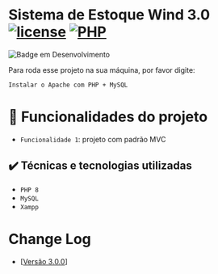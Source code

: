 # Sistema de Estoque Wind 3.0 [![license](https://img.shields.io/badge/license-Apache%202.4-blue.svg)](http://www.apache.org/licenses/LICENSE-2.0) [![PHP](https://img.shields.io/badge/license-PHP%208.0-blue.svg)](#)

![Badge em Desenvolvimento](http://img.shields.io/static/v1?label=STATUS&message=EM%20DESENVOLVIMENTO&color=GREEN&style=for-the-badge)

Para roda esse projeto na sua máquina, por favor digite:

```
Instalar o Apache com PHP + MySQL
```

# :hammer: Funcionalidades do projeto

- `Funcionalidade 1`: projeto com padrão MVC

## ✔️ Técnicas e tecnologias utilizadas

- `PHP 8`
- `MySQL`
- `Xampp`

# Change Log

- [[Versão 3.0.0](https://github.com/fcorrea82/estoque_wind_3.0/blob/master/changelog.md)]
